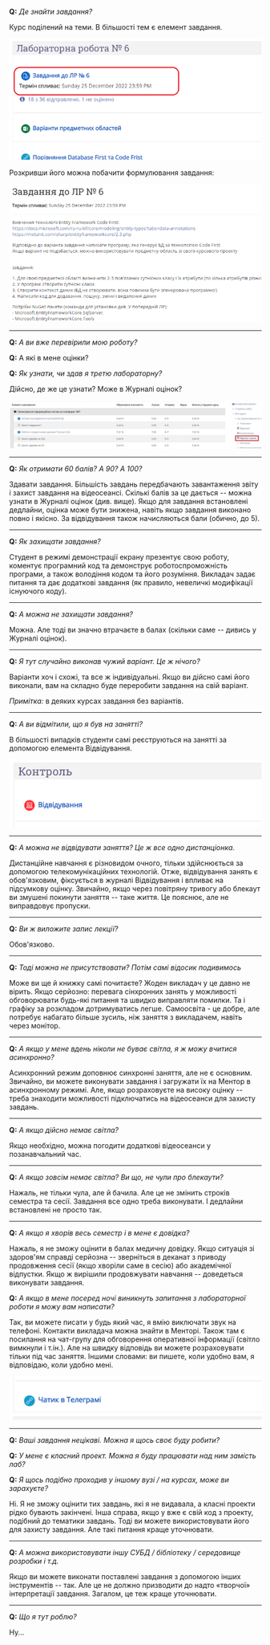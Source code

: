 __Q:__
_Де знайти завдання?_

Курс поділений на теми. В більшості тем є елемент завдання.

![](vertopal_998ed95874df4b2cabaa70ce12b06e48/media/image1.png)

Розкривши його можна побачити формулювання завдання:

![](vertopal_998ed95874df4b2cabaa70ce12b06e48/media/image2.png)

---


__Q:__
_А ви вже перевірили мою роботу?_

__Q:__
А які в мене оцінки?

__Q:__
_Як узнати, чи здав я третю лабораторну?_

Дійсно, де же це узнати? Може в Журналі оцінок?

![](vertopal_998ed95874df4b2cabaa70ce12b06e48/media/image3.jpeg)


---


__Q:__
_Як отримати 60 балів? А 90? А 100?_

Здавати завдання. Більшість завдань передбачають завантаження звіту і
захист завдання на відеосеансі. Скількі балів за це дається -- можна
узнати в Журналі оцінок (див. вище). Якщо для завдання встановлені
дедлайни, оцінка може бути знижена, навіть якщо завдання виконано повно
і якісно. За відвідування також начисляються бали (обично, до 5).

---

__Q:__
_Як захищати завдання?_

Студент в режимі демонстрації екрану презентує свою роботу, коментує
програмний код та демонструє роботоспроможність програми, а також
володіння кодом та його розуміння. Викладач задає питання та дає
додаткові завдання (як правило, невеличкі модифікації існуючого коду).

---

__Q:__
_А можна не захищати завдання?_

Можна. Але тоді ви значно втрачаєте в балах (скільки саме -- дивись у
Журналі оцінок).

---

__Q:__
_Я тут случайно виконав чужий варіант. Це ж нічого?_

Варіанти хоч і схожі, та все ж індивідуальні. Якщо ви дійсно самі його
виконали, вам на складно буде переробити завдання на свій варіант.

_Примітка:_ в деяких курсах завдання без варіантів.

---

__Q:__
_А ви відмітили, що я був на занятті?_

В більшості випадків студенти самі реєструються на занятті за допомогою
елемента Відвідування.

![](vertopal_998ed95874df4b2cabaa70ce12b06e48/media/image4.png)

---

__Q:__
_А можна не відвідувати заняття? Це ж все одно дистанціонка._

Дистанційне навчання є різновидом очного, тільки здійснюється за
допомогою телекомунікаційних технологій. Отже, відвідування занять є
обов'язковим, фіксується в журналі Відвідування і впливає на підсумкову
оцінку. Звичайно, якщо через повітряну тривогу або блекаут ви змушені
покинути заняття -- таке життя. Це пояснює, але не виправдовує пропуски.

---

__Q:__
_Ви ж виложите запис лекції?_

Обов'язково. 

---

__Q:__
_Тоді можна не присутствовати? Потім самі відосик подивимось_

Може ви ще й книжку самі почитаєте? Жоден викладач у це давно не вірить.
Якщо серйозно: перевага сінхронних занять у можливості обговорювати 
будь-які питання та швидко виправляти помилки. 
Та і графіку за розкладом дотримуватись легше.
Самоосвіта - це добре, але потребує набагато більше зусиль, ніж
заняття з викладачем, навіть через монітор.

---

__Q:__
_А якщо у мене вдень ніколи не буває світла, я ж можу вчитися асинхронно?_

Асинхронний режим доповнює синхронні заняття, але не є основним.
Звичайно, ви можете виконувати завдання і загружати їх на Ментор в
асинхронному режимі. Але, якщо розраховуєте на високу оцінку -- треба
знаходити можливості підключатись на відеосеанси для захисту завдань.

---

__Q:__
_А якщо дійсно немає світла?_

Якщо необхідно, можна погодити додаткові відеосеанси у позанавчальний
час.

---

__Q:__
_А якщо зовсім немає світла? Ви що, не чули про блекаути?_

Нажаль, не тільки чула, але й бачила. Але це не змінить строків семестра
та сесії. Завдання все одно треба виконувати. І дедлайни встановлені не
просто так.

---

__Q:__
_А якщо я хворів весь семестр і в мене є довідка?_

Нажаль, я не зможу оцінити в балах медичну довідку. Якщо ситуація зі
здоров'ям справді серйозна -- зверніться в деканат з приводу продовження
сесії (якщо хворіли саме в сесію) або академічної відпустки. Якщо ж
вирішили продовжувати навчання -- доведеться виконувати завдання.

__Q:__
_А якщо в мене посеред ночі виникнуть запитання з лабораторної роботи я
можу вам написати?_

Так, ви можете писати у будь який час, я вмію виключати звук на телефоні. 
Контакти викладача можна знайти в Менторі. 
Також там є посилання на чат-групу для обговорення оперативної
інформації (світло вимкнули і т.ін.). Але на швидку відповідь ви можете
розраховувати тільки під час заняття. Іншими словами: ви пишете, коли
удобно вам, я відповідаю, коли удобно мені.

![](vertopal_998ed95874df4b2cabaa70ce12b06e48/media/image5.png)

---

__Q:__
_Ваші завдання нецікаві. Можна я щось своє буду робити?_

__Q:__
_У мене є класний проект. Можна я буду працювати над ним замість лаб?_

__Q:__
_Я щось подібно проходив у іншому вузі / на курсах, може ви зарахуєте?_

Ні. Я не зможу оцінити тих завдань, які я не видавала, а класні проекти
рідко бувають закінчені. Інша справа, якщо у вже є свій код з проекту,
подібний до тематики завдань. Тоді ви можете використовувати його для
захисту завдання. Але такі питання краще уточнювати.

---

__Q:__
_А можна використовувати іншу СУБД / бібліотеку / середовище розробки і
т.д._

Якщо ви можете виконати поставлені завдання з допомогою інших
інструментів -- так. Але це не должно призводити до надто «творчої»
інтерпретації завдання. Загалом, це теж краще уточнювати.

---

__Q:__
_Що я тут роблю?_

Ну...
